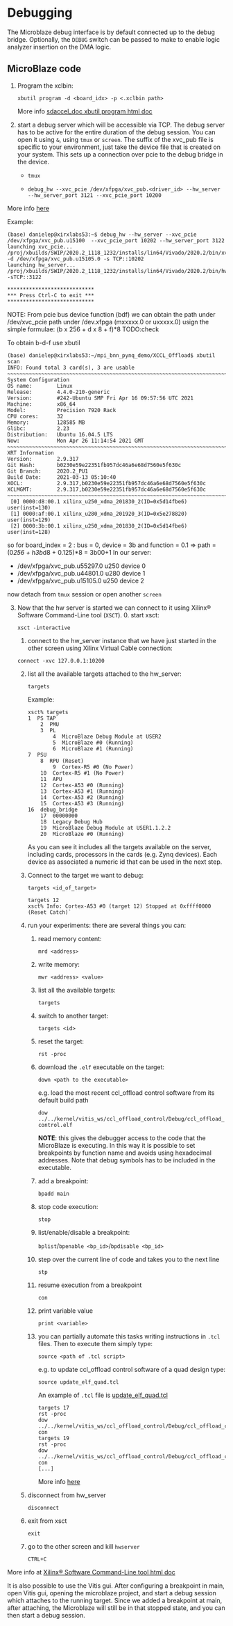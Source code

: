 # Debugging
The Microblaze debug interface is by default connected up to the debug bridge. 
Optionally, the `DEBUG` switch can be passed to make to enable logic analyzer insertion on the DMA logic.


## MicroBlaze code

1. Program the xclbin:

	``xbutil program -d <board_idx> -p <.xclbin path>`` 

	More info [sdaccel_doc xbutil program html doc](https://www.xilinx.com/html_docs/xilinx2019_1/sdaccel_doc/kim1536963234393.html)

2.  start a debug server which will be accessible via TCP. The debug server has to be active for the entire duration of the debug session.  You can open it using ``&``, using ``tmux`` or ``screen``. The suffix of the xvc_pub file is specific to your environment, just take the device file that is created on your system. 
This sets up a connection over pcie to the debug bridge in the device.

	-  ``tmux``

	-  ``debug_hw --xvc_pcie /dev/xfpga/xvc_pub.<driver_id> --hw_server --hw_server_port 3121 --xvc_pcie_port 10200``

More info [here](https://developer.xilinx.com/en/articles/debugging-your-applications-on-an-alveo-data-center-accelerator-.html)

Example:
````
(base) danielep@xirxlabs53:~$ debug_hw --hw_server --xvc_pcie /dev/xfpga/xvc_pub.u15100  --xvc_pcie_port 10202 --hw_server_port 3122
launching xvc_pcie...
/proj/xbuilds/SWIP/2020.2_1118_1232/installs/lin64/Vivado/2020.2/bin/xvc_pcie -d /dev/xfpga/xvc_pub.u15105.0 -s TCP::10202
launching hw_server...
/proj/xbuilds/SWIP/2020.2_1118_1232/installs/lin64/Vivado/2020.2/bin/hw_server -sTCP::3122

****************************
*** Press Ctrl-C to exit ***
****************************

````

NOTE: From pcie bus device function (bdf) we can obtain the path under /dev/xvc_pcie path under /dev.xfpga (mxxxxx.0 or uxxxxx.0) usign the simple formulae: (b x 256 + d x 8 + f)*8 TODO:check 

To obtain b-d-f use xbutil 

````
(base) danielep@xirxlabs53:~/mpi_bnn_pynq_demo/XCCL_Offload$ xbutil scan
INFO: Found total 3 card(s), 3 are usable
~~~~~~~~~~~~~~~~~~~~~~~~~~~~~~~~~~~~~~~~~~~~~~~~~~~~~~~~~~~~~~~~~~~~~~~~~~~~~~~~
System Configuration
OS name:        Linux
Release:        4.4.0-210-generic
Version:        #242-Ubuntu SMP Fri Apr 16 09:57:56 UTC 2021
Machine:        x86_64
Model:          Precision 7920 Rack
CPU cores:      32
Memory:         128585 MB
Glibc:          2.23
Distribution:   Ubuntu 16.04.5 LTS
Now:            Mon Apr 26 11:14:54 2021 GMT
~~~~~~~~~~~~~~~~~~~~~~~~~~~~~~~~~~~~~~~~~~~~~~~~~~~~~~~~~~~~~~~~~~~~~~~~~~~~~~~~
XRT Information
Version:        2.9.317
Git Hash:       b0230e59e22351fb957dc46a6e68d7560e5f630c
Git Branch:     2020.2_PU1
Build Date:     2021-03-13 05:10:40
XOCL:           2.9.317,b0230e59e22351fb957dc46a6e68d7560e5f630c
XCLMGMT:        2.9.317,b0230e59e22351fb957dc46a6e68d7560e5f630c
~~~~~~~~~~~~~~~~~~~~~~~~~~~~~~~~~~~~~~~~~~~~~~~~~~~~~~~~~~~~~~~~~~~~~~~~~~~~~~~~
 [0] 0000:d8:00.1 xilinx_u250_xdma_201830_2(ID=0x5d14fbe6) user(inst=130)
 [1] 0000:af:00.1 xilinx_u280_xdma_201920_3(ID=0x5e278820) user(inst=129)
 [2] 0000:3b:00.1 xilinx_u250_xdma_201830_2(ID=0x5d14fbe6) user(inst=128) 
 ````
 so for board_index = 2 : bus = 0, device = 3b and function = 0.1 => path = (0*256 + h3b*d8 + 0.125)*8 = 3b00+1
 In our server:
- /dev/xfpga/xvc_pub.u55297.0 u250 device 0
- /dev/xfpga/xvc_pub.u44801.0 u280 device 1
- /dev/xfpga/xvc_pub.u15105.0 u250 device 2

now detach from ``tmux`` session or open another ``screen``

3. Now that the hw server is started we can connect to it using Xilinx® Software Command-Line tool  (``XSCT``). 
	0. start xsct:

	``xsct -interactive``

	1. connect to the hw_server instance that we have just started in the other screen using Xilinx Virtual Cable connection:

	``connect -xvc 127.0.0.1:10200``

	2. list all the available targets attached to the hw_server:

		``targets``

		Example:
		````
		xsct% targets
		1  PS TAP
			2  PMU
			3  PL
				4  MicroBlaze Debug Module at USER2
				5  MicroBlaze #0 (Running)
				6  MicroBlaze #1 (Running)
		7  PSU
			8  RPU (Reset)
				9  Cortex-R5 #0 (No Power)
			10  Cortex-R5 #1 (No Power)
			11  APU
			12  Cortex-A53 #0 (Running)
			13  Cortex-A53 #1 (Running)
			14  Cortex-A53 #2 (Running)
			15  Cortex-A53 #3 (Running)
		16  debug_bridge
			17  00000000
			18  Legacy Debug Hub
			19  MicroBlaze Debug Module at USER1.1.2.2
			20  MicroBlaze #0 (Running)
		
		````
		As you can see it includes all the targets available on the server, including cards, processors in the cards (e.g. Zynq devices). Each device as associated a numeric id that can be used in the next step.

	3. Connect to the target we want to debug:
	
		``targets <id_of_target>``

		````
		targets 12
		xsct% Info: Cortex-A53 #0 (target 12) Stopped at 0xffff0000 (Reset Catch)`
		````
	4. run your experiments:
		there are several things you can:
		1. read memory content:

			``mrd <address> ``

		2. write memory:

			``mwr <address> <value>``
		
		3. list all the available targets:

			``targets``
		
		3. switch to another target:

			``targets <id>``

		4. reset the target:

			``rst -proc``
		
		5. download the ``.elf`` executable on the target:

			``down <path to the executable>``

            e.g. load the most recent ccl_offload control software from its default build path  

            ``dow ../../kernel/vitis_ws/ccl_offload_control/Debug/ccl_offload_control.elf``

			**NOTE**: this gives the debugger access to the code that the MicroBlaze is executing. In this way it is possible to set breakpoints by function name and avoids using hexadecimal addresses. Note that debug symbols has to be included in the  executable.
		
		6. add a breakpoint:

			``bpadd main``

		7. stop code execution:

			``stop``
		
		8. list/enable/disable a breakpoint:

			``bplist``/``bpenable <bp_id>``/``bpdisable <bp_id>``
		
		9. step over the current line of code and takes you to the next line 

			``stp``

		10. resume execution from a breakpoint

			``con``
		
		11. print variable value

			``print <variable>``
		
    	12. you can partially automate this tasks writing instructions in ``.tcl`` files. Then to execute them simply type:

            ``source <path of .tcl script>``

            e.g. to update ccl_offload control software of a quad design type:

            ``source update_elf_quad.tcl``

            An example of ``.tcl`` file is [update_elf_quad.tcl](update_elf_quad.tcl)

            ````
            targets 17
            rst -proc
            dow ../../kernel/vitis_ws/ccl_offload_control/Debug/ccl_offload_control.elf
            con
            targets 19
            rst -proc
            dow ../../kernel/vitis_ws/ccl_offload_control/Debug/ccl_offload_control.elf
            con
            [...]

            ````

            More info [here](https://www.xilinx.com/html_docs/xilinx2018_1/SDK_Doc/xsct/use_cases/xsct_howtoruntclscriptfiles.html?hl=tcl)

            
	5. disconnect from hw_server

		``disconnect``

	6. exit from xsct

		``exit``
	
	7. go to the other screen and kill ``hwserver``

		``CTRL+C``

More info at [ Xilinx® Software Command-Line tool html doc](https://www.xilinx.com/html_docs/xilinx2018_1/SDK_Doc/xsct/intro/xsct_commands.html)


It is also possible to use the Vitis gui. 
After configuring a breakpoint in main, open Vitis gui, opening the microblaze project, and start a debug session which attaches to the running target. 
Since we added a breakpoint at main, after attaching, the Microblaze will still be in that stopped state, and you can then start a debug session.